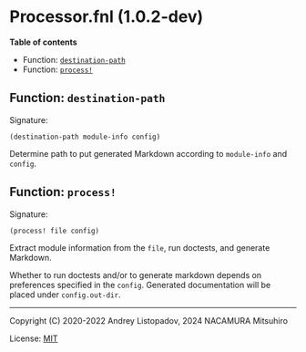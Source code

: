 # Processor.fnl (1.0.2-dev)

**Table of contents**

- Function: [`destination-path`](#function-destination-path)
- Function: [`process!`](#function-process)

## Function: `destination-path`

Signature:

```
(destination-path module-info config)
```

Determine path to put generated Markdown according to `module-info` and `config`.

## Function: `process!`

Signature:

```
(process! file config)
```

Extract module information from the `file`, run doctests, and generate Markdown.

Whether to run doctests and/or to generate markdown depends on preferences specified
in the `config`. Generated documentation will be placed under `config.out-dir`.

---

Copyright (C) 2020-2022 Andrey Listopadov, 2024 NACAMURA Mitsuhiro

License: [MIT](https://git.sr.ht/~m15a/fnldoc/tree/main/item/LICENSE)

<!-- Generated with Fnldoc 1.0.2-dev
     https://sr.ht/~m15a/fnldoc/ -->
